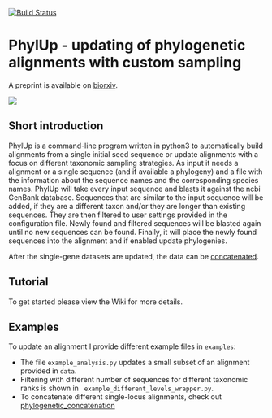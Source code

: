 [![Build Status](https://travis-ci.com/mkandziora/PhylUp.svg?token=tcUKPEqrpyvHbPasst5i&branch=master)](https://travis-ci.com/mkandziora/PhylUp)

 
# PhylUp - updating of phylogenetic alignments with custom sampling

A preprint is available on [biorxiv](https://www.biorxiv.org/content/10.1101/2020.12.21.394551v1). 

![](./workflow_Dez2020.png)   
    
## Short introduction

PhylUp is a command-line program written in python3 to automatically build alignments from a single initial seed sequence or update alignments with a focus on different taxonomic sampling strategies.
As input it needs a alignment or a single sequence (and if available a phylogeny) and 
a file with the information about the sequence names and the corresponding species names. 
PhylUp will take every input sequence and blasts it against the ncbi GenBank database. 
Sequences that are similar to the input sequence will be added, 
if they are a different taxon and/or they are longer than existing sequences.
They are then filtered to user settings provided in the configuration file.
Newly found and filtered sequences will be blasted again until no new sequences can be found.
Finally, it will place the newly found sequences into the alignment and if enabled update phylogenies.

After the single-gene datasets are updated, the data can be [concatenated](https://github.com/mkandziora/phylogenetic_concatenation). 


## Tutorial

To get started please view the Wiki for more details.

## Examples

To update an alignment I provide different example files in `examples`:
 * The file `example_analysis.py` updates a small subset of an alignment provided in `data`.
 * Filtering with different number of sequences for different taxonomic ranks is shown in ` example_different_levels_wrapper.py`.
 * To concatenate different single-locus alignments, check out [phylogenetic_concatenation](https://github.com/mkandziora/phylogenetic_concatenation)
   




  
